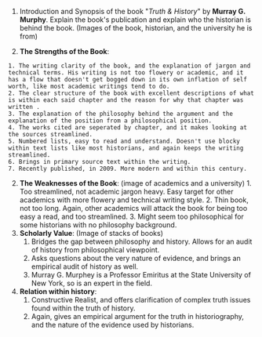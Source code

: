 1. Introduction and Synopsis of the book "*Truth & History*" by **Murray G. Murphy**. Explain the book's publication and explain who the historian is behind the book. (Images of the book, historian, and the university he is from) 

  1. **The Strengths of the Book**: 
 
    1. The writing clarity of the book, and the explanation of jargon and technical terms. His writing is not too flowery or academic, and it has a flow that doesn't get bogged down in its own inflation of self worth, like most academic writings tend to do. 
    2. The clear structure of the book with excellent descriptions of what is within each said chapter and the reason for why that chapter was written . 
    3. The explanation of the philosophy behind the argument and the explanation of the position from a philosophical position. 
    4. The works cited are seperated by chapter, and it makes looking at the sources streamlined. 
    5. Numbered lists, easy to read and understand. Doesn't use blocky within text lists like most historians, and again keeps the writing streamlined. 
    6. Brings in primary source text within the writing. 
    7. Recently published, in 2009. More modern and within this century. 
   2.  **The Weaknesses of the Book**: (image of academics and a university) 
     1. Too streamlined, not academic jargon heavy. Easy target for other academics with more flowery and technical writing style. 
     2. Thin book, not too long. Again, other academics will attack the book for being too easy a read, and too streamlined. 
     3. Might seem too philosophical for some historians with no philosophy background.
2. **Scholarly Value**: (Image of stacks of books) 
   1. Bridges the gap between philosophy and history. Allows for an audit of history from philosophical viewpoint. 
   2. Asks questions about the very nature of evidence, and brings an empirical audit of history as well. 
   3. Murray G. Murphey is a Professor Emiritus at the State University of New York, so is an expert in the field. 
3. **Relation within history**:
   1. Constructive Realist, and offers clarification of complex truth issues found within the truth of history. 
   2. Again, gives an empirical argument for the truth in historiography, and the nature of the evidence used by historians. 
